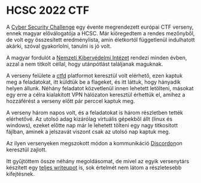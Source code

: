 # HCSC 2022 CTF

A [Cyber Security Challenge](https://ecsc.eu/) egy évente megrendezett európai CTF verseny, ennek magyar előválogatója a HCSC. Már kiöregedtem a rendes mezőnyből, de volt egy összesített eredménylista, amin életkortól függetlenül indulhatott akárki, szóval gyakorlolni, tanulni is jó volt.

A magyar fordulót a [Nemzeti Kibervédelmi Intézet](https://nki.gov.hu/) rendezi minden évben, azzal a nem titkolt céllal, hogy utánpótlást találjanak maguknak.

A verseny felülete a [ctfd](https://ctfd.io/) platformot keresztül volt elérhető, ezen kaptuk meg a feladatokat, itt küldtük be a flageket, és itt láttuk, hogy hányadik helyen állunk. Néhány feladatot közvetlenül innen lehetett letölteni, másokat egy erre a célra kialakított VPN hálózaton keresztül érhettük el, amihez a hozzáférést a verseny előtt pár perccel kaptuk meg. 

A verseny három napos volt, és a feladatokat is három részletben tették elérhetővé. Az utolsó adag kizárólag virtuális gépekből állt (linux és windows), ezeket előtte nap már le lehetett tölteni egy nagy titkosított fájlban, aminek a jelszavát viszont csak az utolsó nap kaptuk meg.

Az ilyen versenyeken megszokott módon a kommunikáció [Discordon](https://discord.com)on keresztül zajlott.

Itt gyűjtöttem össze néhány megoldásomat, de mivel az egyik versenytárs készített egy [teljes writeupot](HCSC22_Writeup.pdf) is, sok értelmét nem látom a részletesebb kifejtésnek.
